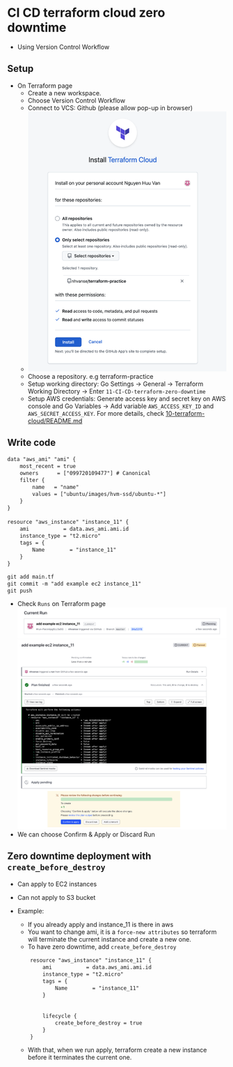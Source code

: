 # CI CD terraform cloud zero downtime
- Using Version Control Workflow


## Setup
- On Terraform page
  - Create a new workspace.
  - Choose Version Control Workflow
  - Connect to VCS: Github (please allow pop-up in browser)
  - ![connect to github repo](image.png)
  - Choose a repository. e.g terraform-practice
  - Setup working directory: Go Settings -> General -> Terraform Working Directory -> Enter `11-CI-CD-terraform-zero-downtime`
  - Setup AWS credentials: Generate access key and secret key on AWS console and Go Variables -> Add variable `AWS_ACCESS_KEY_ID` and `AWS_SECRET_ACCESS_KEY`. For more details, check [10-terraform-cloud/README.md](../10-terraform-cloud/README.md)


## Write code
```hcl
data "aws_ami" "ami" {
    most_recent = true
    owners      = ["099720109477"] # Canonical
    filter {
        name   = "name"
        values = ["ubuntu/images/hvm-ssd/ubuntu-*"]
    }
}

resource "aws_instance" "instance_11" {
    ami           = data.aws_ami.ami.id
    instance_type = "t2.micro"
    tags = {
        Name        = "instance_11"
    }
}
```

```
git add main.tf
git commit -m "add example ec2 instance_11"
git push
```

- Check `Runs` on Terraform page
![Runs](image-1.png)
![Run](image-2.png)
- We can choose Confirm & Apply or Discard Run

## Zero downtime deployment with `create_before_destroy`
- Can apply to EC2 instances
- Can not apply to S3 bucket

- Example: 
    - If you already apply and instance_11 is there in aws
    - You want to change ami, it is a `force-new attributes` so terraform will terminate the current instance and create a new one.
    - To have zero downtime, add `create_before_destroy`
    ```
        resource "aws_instance" "instance_11" {
            ami           = data.aws_ami.ami.id
            instance_type = "t2.micro"
            tags = {
                Name        = "instance_11"
            }


            lifecycle {
                create_before_destroy = true
            }
        }
    ```
    - With that, when we run apply, terraform create a new instance before it terminates the current one.




